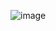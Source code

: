 ![image](https://user-images.githubusercontent.com/38878365/197308689-171d594a-9a55-4626-92b3-d0cb81ac009a.png)
